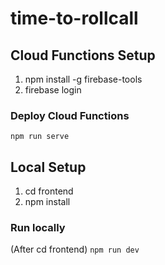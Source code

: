 # time-to-rollcall

## Cloud Functions Setup

1. npm install -g firebase-tools
2. firebase login

### Deploy Cloud Functions

`npm run serve`

## Local Setup

1. cd frontend
2. npm install

### Run locally

(After cd frontend)
`npm run dev`
